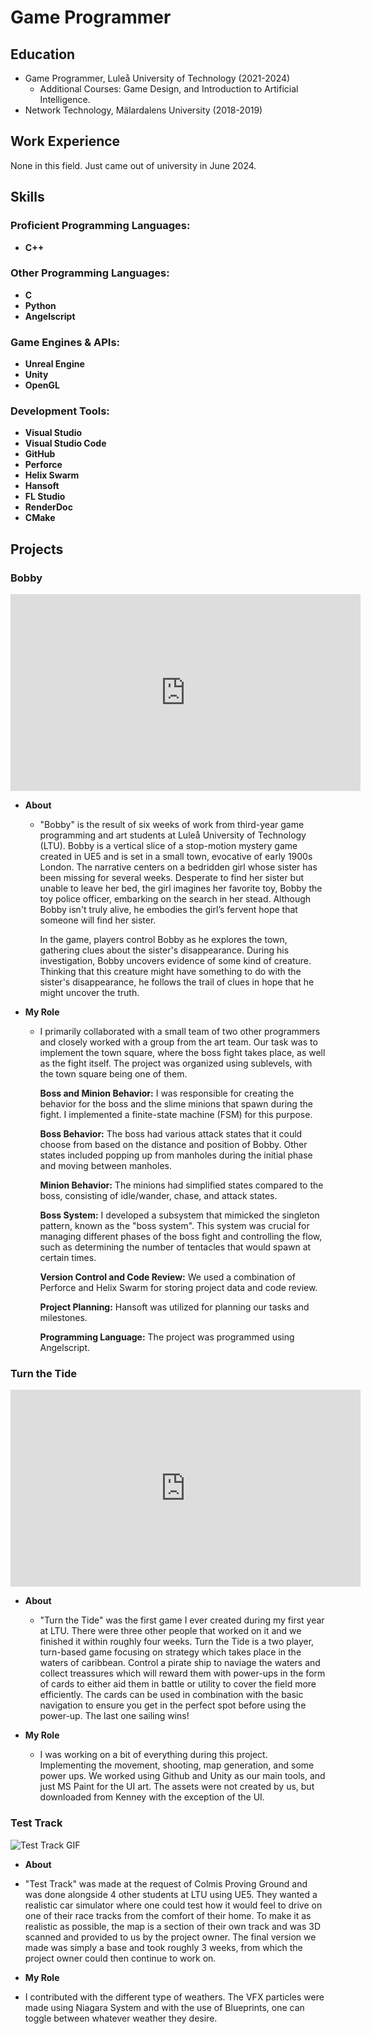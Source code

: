 # Game Programmer

## Education
- Game Programmer, Luleå University of Technology (2021-2024)
  * Additional Courses: Game Design, and Introduction to Artificial Intelligence.
- Network Technology, Mälardalens University (2018-2019)

## Work Experience
None in this field. Just came out of university in June 2024.

## Skills

### Proficient Programming Languages:
- **C++**

### Other Programming Languages:
- **C**
- **Python**
- **Angelscript**

### Game Engines & APIs:
- **Unreal Engine**
- **Unity**
- **OpenGL**

### Development Tools:
- **Visual Studio**
- **Visual Studio Code**
- **GitHub**
- **Perforce**
- **Helix Swarm**
- **Hansoft**
- **FL Studio**
- **RenderDoc**
- **CMake**

## Projects
### Bobby
<iframe width="560" height="315" src="https://www.youtube.com/embed/YKkjFaRAAGY" frameborder="0" allowfullscreen></iframe>

- **About**
  - "Bobby" is the result of six weeks of work from third-year game programming and art students at Luleå University of Technology (LTU). Bobby is a vertical slice of a stop-motion mystery game created in UE5 and is set in a small town, evocative of early 1900s London. The narrative centers on a bedridden girl whose sister has been missing for several weeks. Desperate to find her sister but unable to leave her bed, the girl imagines her favorite toy, Bobby the toy police officer, embarking on the search in her stead. Although Bobby isn't truly alive, he embodies the girl’s fervent hope that someone will find her sister.

    In the game, players control Bobby as he explores the town, gathering clues about the sister's disappearance. During his investigation, Bobby uncovers evidence of some kind of creature. Thinking that this creature might have something to do with the sister's disappearance, he follows the trail of clues in hope that he might uncover the truth.

- **My Role**
  - I primarily collaborated with a small team of two other programmers and closely worked with a group from the art team. Our task was to implement the town square, where the boss fight takes place, as well as the fight itself. The project was organized using sublevels, with the town square being one of them.

    **Boss and Minion Behavior:** I was responsible for creating the behavior for the boss and the slime minions that spawn during the fight. I implemented a finite-state machine (FSM) for this purpose.

    **Boss Behavior:** The boss had various attack states that it could choose from based on the distance and position of Bobby. Other states included popping up from manholes during the initial phase and moving between manholes.
    
    **Minion Behavior:** The minions had simplified states compared to the boss, consisting of idle/wander, chase, and attack states.

    **Boss System:** I developed a subsystem that mimicked the singleton pattern, known as the "boss system". This system was crucial for managing different phases of the boss fight and controlling the flow, such as determining the number of tentacles that would spawn at certain times.

    **Version Control and Code Review:** We used a combination of Perforce and Helix Swarm for storing project data and code review.
    
    **Project Planning:** Hansoft was utilized for planning our tasks and milestones.
    
    **Programming Language:** The project was programmed using Angelscript.
 
### Turn the Tide
<iframe width="560" height="315" src="https://www.youtube.com/embed/Czm_HKpNagA" frameborder="0" allowfullscreen></iframe>

- **About**
  - "Turn the Tide" was the first game I ever created during my first year at LTU. There were three other people that worked on it and we finished it within roughly four weeks. Turn the Tide is a two player, turn-based game focusing on strategy which takes place in the waters of caribbean. Control a pirate ship to naviage the waters and collect treassures which will reward them with power-ups in the form of cards to either aid them in battle or utility to cover the field more efficiently. The cards can be used in combination with the basic navigation to ensure you get in the perfect spot before using the power-up. The last one sailing wins!
 
- **My Role**
  - I was working on a bit of everything during this project. Implementing the movement, shooting, map generation, and some power ups. We worked using Github and Unity as our main tools, and just MS Paint for the UI art. The assets were not created by us, but downloaded from Kenney with the exception of the UI.

### Test Track
![Test Track GIF](https://user-images.githubusercontent.com/13751243/207295900-6bd38dcf-dff4-472a-9328-8066aaa0c0f9.gif)

- **About**
 - "Test Track" was made at the request of Colmis Proving Ground and was done alongside 4 other students at LTU using UE5. They wanted a realistic car simulator where one could test how it would feel to drive on one of their race tracks from the comfort of their home. To make it as realistic as possible, the map is a section of their own track and was 3D scanned and provided to us by the project owner. The final version we made was simply a base and took roughly 3 weeks, from which the project owner could then continue to work on.

- **My Role**
 - I contributed with the different type of weathers. The VFX particles were made using Niagara System and with the use of Blueprints, one can toggle between whatever weather they desire.
